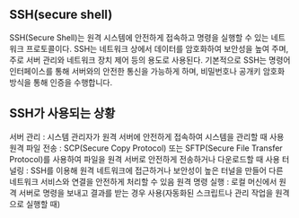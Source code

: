 
## SSH(secure shell)
SSH(Secure Shell)는 원격 시스템에 안전하게 접속하고 명령을 실행할 수 있는 네트워크 프로토콜이다.
SSH는 네트워크 상에서 데이터를 암호화하여 보안성을 높여 주며, 주로 서버 관리와 네트워크 장치 제어 등의 용도로 사용된다. 
기본적으로 SSH는 명령어 인터페이스를 통해 서버와의 안전한 통신을 가능하게 하며, 비밀번호나 공개키 암호화 방식을 통해 인증을 수행합니다.

## SSH가 사용되는 상황
서버 관리 : 시스템 관리자가 원격 서버에 안전하게 접속하여 시스템을 관리할 때 사용
원격 파일 전송 : SCP(Secure Copy Protocol) 또는 SFTP(Secure File Transfer Protocol)를 사용하여 파일을 원격 서버로 안전하게 전송하거나 다운로드할 때 사용
터널링 : SSH를 이용해 원격 네트워크에 접근하거나 보안성이 높은 터널을 만들어 다른 네트워크 서비스와 연결을 안전하게 처리할 수 있음
원격 명령 실행 : 로컬 머신에서 원격 서버로 명령을 보내고 결과를 받는 경우 사용(자동화된 스크립트나 관리 작업을 원격으로 실행할 때)

